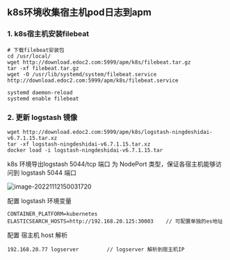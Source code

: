 ## k8s环境收集宿主机pod日志到apm

### 1. k8s宿主机安装filebeat

```
# 下载filebeat安装包
cd /usr/local/
wget http://download.edoc2.com:5999/apm/k8s/filebeat.tar.gz
tar -xf filebeat.tar.gz
wget -O /usr/lib/systemd/system/filebeat.service http://download.edoc2.com:5999/apm/k8s/filebeat.service
```

```
systemd daemon-reload
systemd enable filebeat
```

### 2. 更新 logstash 镜像

```
wget http://download.edoc2.com:5999/apm/k8s/logstash-ningdeshidai-v6.7.1.15.tar.xz
tar -xf logstash-ningdeshidai-v6.7.1.15.tar.xz
docker load -i logstash-ningdeshidai-v6.7.1.15.tar
```

k8s 环境导出logstash 5044/tcp 端口 为 NodePort 类型，保证各宿主机能够访问到 logstash 5044 端口

![image-20221112150031720](C:\Users\XYB\Desktop\k8s调研\assets\image-20221112150031720.png)

配置 logstash 环境变量

```
CONTAINER_PLATFORM=kubernetes
ELASTICSEARCH_HOSTS=http://192.168.20.125:30003    // 可配置单独的es地址
```

配置 宿主机 host 解析

```
192.168.20.77 logserver         // logserver 解析到宿主机IP
```

